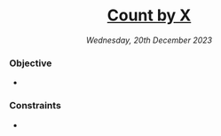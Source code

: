 <h1 align="center">
  <a href="">Count by X</a>
</h1>

<p align="center">
  <i align="center">Wednesday, 20th December 2023</i>
</p>

### Objective

-

### Constraints

-